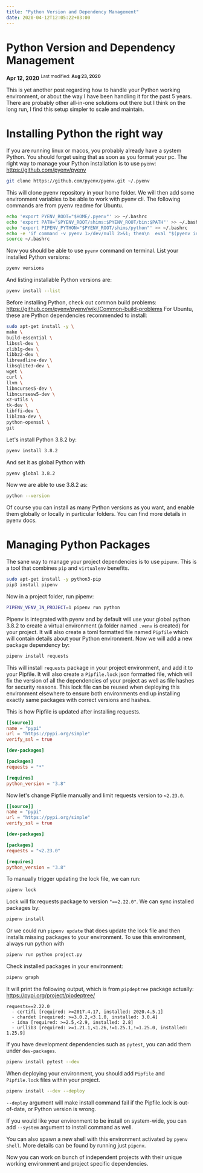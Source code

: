 ```yaml
---
title: "Python Version and Dependency Management"
date: 2020-04-12T12:05:22+03:00
---
```


# Python Version and Dependency Management

**Apr 12, 2020**
<sup>Last modified: **Aug 23, 2020**</sup>

This is yet another post regarding how to handle your Python working environment, or about the way I have been handling it for the past 5 years. There are probably other all-in-one solutions out there but I think on the long run, I find this setup simpler to scale and maintain.

# Installing Python the right way

If you are running linux or macos, you probably already have a system Python. You should forget using that as soon as you format your pc. The right way to manage your Python installation is to use `pyenv`: https://github.com/pyenv/pyenv

```bash
git clone https://github.com/pyenv/pyenv.git ~/.pyenv
```

This will clone pyenv repository in your home folder. We will then add some environment variables to be able to work with pyenv cli. The following commands are from pyenv readme for Ubuntu.

```bash
echo 'export PYENV_ROOT="$HOME/.pyenv"' >> ~/.bashrc
echo 'export PATH="$PYENV_ROOT/shims:$PYENV_ROOT/bin:$PATH"' >> ~/.bashrc
echo 'export PIPENV_PYTHON="$PYENV_ROOT/shims/python"' >> ~/.bashrc
echo -e 'if command -v pyenv 1>/dev/null 2>&1; then\n  eval "$(pyenv init -)"\nfi' >> ~/.bashrc
source ~/.bashrc
```

Now you should be able to use `pyenv` command on terminal. List your installed Python versions:

```bash
pyenv versions
```

And listing installable Python versions are:

```bash
pyenv install --list
```

Before installing Python, check out common build problems: https://github.com/pyenv/pyenv/wiki/Common-build-problems For Ubuntu, these are Python dependencies recommended to install:

```bash
sudo apt-get install -y \
make \
build-essential \
libssl-dev \
zlib1g-dev \
libbz2-dev \
libreadline-dev \
libsqlite3-dev \
wget \
curl \
llvm \
libncurses5-dev \
libncursesw5-dev \
xz-utils \
tk-dev \
libffi-dev \
liblzma-dev \
python-openssl \
git
```

Let's install Python 3.8.2 by:

```bash
pyenv install 3.8.2
```

And set it as global Python with

```bash
pyenv global 3.8.2
```

Now we are able to use 3.8.2 as:

```bash
python --version
```

Of course you can install as many Python versions as you want, and enable them globally or locally in particular folders. You can find more details in pyenv docs.

# Managing Python Packages

The sane way to manage your project dependencies is to use `pipenv`. This is a tool that combines `pip` and `virtualenv` benefits.

```bash
sudo apt-get install -y python3-pip
pip3 install pipenv
```

Now in a project folder, run pipenv:

```bash
PIPENV_VENV_IN_PROJECT=1 pipenv run python
```

Pipenv is integrated with pyenv and by default will use your global python 3.8.2 to create a virtual environment (a folder named `.venv` is created) for your project. It will also create a toml formatted file named `Pipfile` which will contain details about your Python environment. Now we will add a new package dependency by:

```bash
pipenv install requests
```

This will install `requests` package in your project environment, and add it to your Pipfile. It will also create a `Pipfile.lock` json formatted file, which will fix the version of all the dependencies of your project as well as file hashes for security reasons. This lock file can be reused when deploying this environment elsewhere to ensure both environments end up installing exactly same packages with correct versions and hashes.

This is how Pipfile is updated after installing requests.

```toml
[[source]]
name = "pypi"
url = "https://pypi.org/simple"
verify_ssl = true

[dev-packages]

[packages]
requests = "*"

[requires]
python_version = "3.8"
```

Now let's change Pipfile manually and limit requests version to `<2.23.0`.

```toml
[[source]]
name = "pypi"
url = "https://pypi.org/simple"
verify_ssl = true

[dev-packages]

[packages]
requests = "<2.23.0"

[requires]
python_version = "3.8"
```

To manually trigger updating the lock file, we can run:

```bash
pipenv lock
```

Lock will fix requests package to version `"==2.22.0"`. We can sync installed packages by:

```bash
pipenv install
```

Or we could run `pipenv update` that does update the lock file and then installs missing packages to your environment. To use this environment, always run python with

```bash
pipenv run python project.py
```

Check installed packages in your environment:

```bash
pipenv graph
```

It will print the following output, which is from `pipdeptree` package actually: https://pypi.org/project/pipdeptree/

```
requests==2.22.0
  - certifi [required: >=2017.4.17, installed: 2020.4.5.1]
  - chardet [required: >=3.0.2,<3.1.0, installed: 3.0.4]
  - idna [required: >=2.5,<2.9, installed: 2.8]
  - urllib3 [required: >=1.21.1,<1.26,!=1.25.1,!=1.25.0, installed: 1.25.9]
```

If you have development dependencies such as `pytest`, you can add them under `dev-packages`.

```bash
pipenv install pytest --dev
```

When deploying your environment, you should add `Pipfile` and `Pipfile.lock` files within your project.

```bash
pipenv install --dev --deploy
```

`--deploy` argument will make install command fail if the Pipfile.lock is out-of-date, or Python version is wrong.

If you would like your environment to be install on system-wide, you can add `--system` argument to install command as well.

You can also spawn a new shell with this environment activated by `pyenv shell`. More details can be found by running just `pipenv`.

Now you can work on bunch of independent projects with their unique working environment and project specific dependencies.
